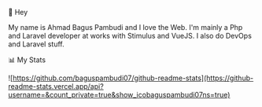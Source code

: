 👋 Hey

My name is Ahmad Bagus Pambudi and I love the Web. I'm mainly a Php and Laravel developer at works with Stimulus and VueJS. I also do DevOps and Laravel stuff.

📊 My Stats

![https://github.com/baguspambudi07/github-readme-stats](https://github-readme-stats.vercel.app/api?username=&count_private=true&show_icobaguspambudi07ns=true)
